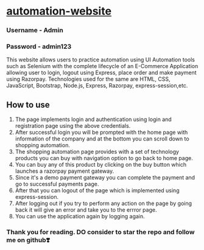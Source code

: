# [automation-website](https://demo-shopping-website.onrender.com/)
### Username - Admin
### Password - admin123


This website allows users to practice automation using UI Automation tools such as
Selenium with the complete lifecycle of an E-Commerce Application allowing user to
login, logout using Express, place order and make payment using Razorpay.
Technologies used for the same are HTML, CSS, JavaScript, Bootstrap, Node.js, Express, Razorpay, express-session,etc.

## How to use

1. The page implements login and authentication using login and registration page using the above credentials.
2. After successful login you will be prompted with the home page with information of the company and at the bottom you can scroll down to shopping automation.
3. The shopping automation page provides with a set of technology products you can buy with navigation option to go back to home page.
4. You can buy any of this product by clicking on the buy button which launches a razorpay payment gateway.
5. Since it's a demo payment gateway you can complete the payment and go to successful payments page.
6. After that you can logout of the page which is implemented using express-session.
7. After logging out if you try to perform any action on the page by going back it will give an error and take you to the errror page.
8. You can use the application again by logging again.


### Thank you for reading. DO consider to star the repo and follow me on github❣️



